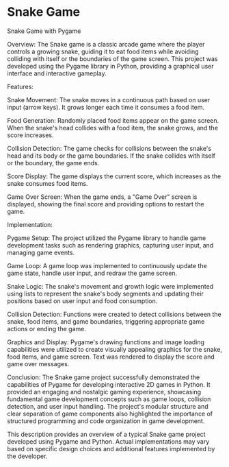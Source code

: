 # Snake Game

Snake Game with Pygame

Overview:
The Snake game is a classic arcade game where the player controls a growing snake, guiding it to eat food items while avoiding colliding with itself or the boundaries of the game screen. This project was developed using the Pygame library in Python, providing a graphical user interface and interactive gameplay.

Features:

Snake Movement: The snake moves in a continuous path based on user input (arrow keys). It grows longer each time it consumes a food item.

Food Generation: Randomly placed food items appear on the game screen. When the snake's head collides with a food item, the snake grows, and the score increases.

Collision Detection: The game checks for collisions between the snake's head and its body or the game boundaries. If the snake collides with itself or the boundary, the game ends.

Score Display: The game displays the current score, which increases as the snake consumes food items.

Game Over Screen: When the game ends, a "Game Over" screen is displayed, showing the final score and providing options to restart the game.

Implementation:

Pygame Setup: The project utilized the Pygame library to handle game development tasks such as rendering graphics, capturing user input, and managing game events.

Game Loop: A game loop was implemented to continuously update the game state, handle user input, and redraw the game screen.

Snake Logic: The snake's movement and growth logic were implemented using lists to represent the snake's body segments and updating their positions based on user input and food consumption.

Collision Detection: Functions were created to detect collisions between the snake, food items, and game boundaries, triggering appropriate game actions or ending the game.

Graphics and Display: Pygame's drawing functions and image loading capabilities were utilized to create visually appealing graphics for the snake, food items, and game screen. Text was rendered to display the score and game over messages.

Conclusion:
The Snake game project successfully demonstrated the capabilities of Pygame for developing interactive 2D games in Python. It provided an engaging and nostalgic gaming experience, showcasing fundamental game development concepts such as game loops, collision detection, and user input handling. The project's modular structure and clear separation of game components also highlighted the importance of structured programming and code organization in game development.

This description provides an overview of a typical Snake game project developed using Pygame and Python. Actual implementations may vary based on specific design choices and additional features implemented by the developer.
